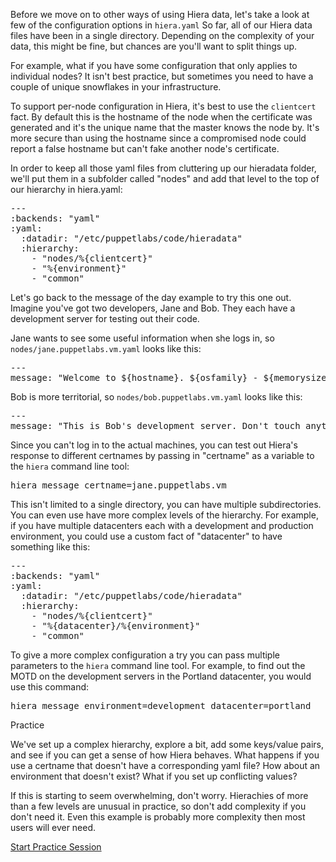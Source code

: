 <div id="lesson" markdown="1">

<div id="instructions" markdown="1">

<div class="instruction-header">
<i class="fa fa-graduation-cap"></i>
</div>

<div class="instruction-content" markdown="1">

Before we move on to other ways of using Hiera data, let's take a look at few
of the configuration options in `hiera.yaml` So far, all of our Hiera data
files have been in a single directory. Depending on the complexity of your
data, this might be fine, but chances are you'll want to split things up.

For example, what if you have some configuration that only applies to
individual nodes? It isn't best practice, but sometimes you need to have a
couple of unique snowflakes in your infrastructure.

To support per-node configuration in Hiera, it's best to use the `clientcert`
fact.  By default this is the hostname of the node when the certificate was
generated and it's the unique name that the master knows the node by.  It's
more secure than using the hostname since a compromised node could report a
false hostname but can't fake another node's certificate.

In order to keep all those yaml files from cluttering up our hieradata folder,
we'll put them in a subfolder called "nodes" and add that level to the top of
our hierarchy in hiera.yaml:

<pre>
---
:backends: "yaml"
:yaml:
  :datadir: "/etc/puppetlabs/code/hieradata"
  :hierarchy:
    - "nodes/%{clientcert}"
    - "%{environment}"
    - "common"
</pre>

Let's go back to the message of the day example to try this one out. Imagine
you've got two developers, Jane and Bob. They each have a development server
for testing out their code.

Jane wants to see some useful information when she logs in, so
`nodes/jane.puppetlabs.vm.yaml` looks like this:
<pre>
---
message: "Welcome to ${hostname}. ${osfamily} - ${memorysize}"
</pre>

Bob is more territorial, so `nodes/bob.puppetlabs.vm.yaml` looks like this:
<pre>
---
message: "This is Bob's development server. Don't touch anything, or else!"
</pre>

Since you can't log in to the actual machines, you can test out Hiera's
response to different certnames by passing in "certname" as a variable to the
`hiera` command line tool:
<pre>
hiera message certname=jane.puppetlabs.vm
</pre>

This isn't limited to a single directory, you can have multiple subdirectories.
You can even use have more complex levels of the hierarchy. For example, if you
have multiple datacenters each with a development and production environment,
you could use a custom fact of "datacenter" to have something like this:
<pre>
---
:backends: "yaml"
:yaml:
  :datadir: "/etc/puppetlabs/code/hieradata"
  :hierarchy:
    - "nodes/%{clientcert}"
    - "%{datacenter}/%{environment}"
    - "common"
</pre>

To give a more complex configuration a try you can pass multiple parameters to
the `hiera` command line tool.  For example, to find out the MOTD on the
development servers in the Portland datacenter, you would use this command:
<pre>
hiera message environment=development datacenter=portland
</pre>

</div>

<div class="instruction-header">
<i class="fa fa-desktop"></i>
Practice
</div>

<div class="instruction-content" markdown="1">

We've set up a complex hierarchy, explore a bit, add some keys/value pairs, and
see if you can get a sense of how Hiera behaves. What happens if you use a
certname that doesn't have a corresponding yaml file? How about an environment
that doesn't exist? What if you set up conflicting values? 

If this is starting to seem overwhelming, don't worry. Hierachies of more than
a few levels are unusual in practice, so don't add complexity if you don't need
it. Even this example is probably more complexity then most users will ever
need.

</div>

<a href="https://try.puppet.com/sandbox/?get_hiera4" class="btn btn-default" target=    "terminal">Start Practice Session</a>

</div>

<div id="terminal"></div>

</div>
